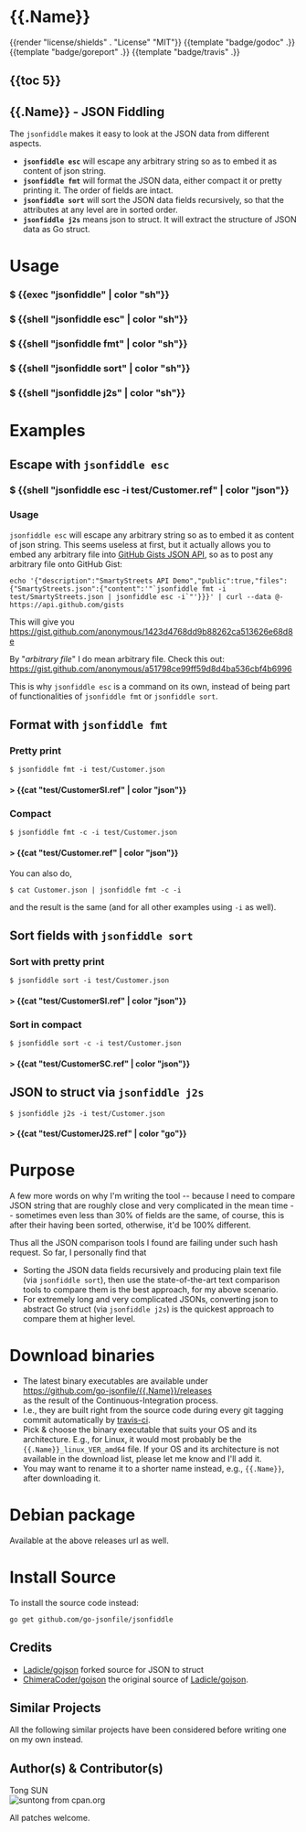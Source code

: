 
# {{.Name}}

{{render "license/shields" . "License" "MIT"}}
{{template "badge/godoc" .}}
{{template "badge/goreport" .}}
{{template "badge/travis" .}}

## {{toc 5}}

## {{.Name}} - JSON Fiddling

The `jsonfiddle` makes it easy to look at the JSON data from different aspects. 

- **`jsonfiddle esc`** will escape any arbitrary string so as to embed it as content of json string.
- **`jsonfiddle fmt`** will format the JSON data, either compact it or pretty printing it. The order of fields are intact. 
- **`jsonfiddle sort`** will sort the JSON data fields recursively, so that the attributes at any level are in sorted order.
- **`jsonfiddle j2s`** means json to struct. It will extract the structure of JSON data as Go struct.

# Usage

### $ {{exec "jsonfiddle" | color "sh"}}

### $ {{shell "jsonfiddle esc" | color "sh"}}

### $ {{shell "jsonfiddle fmt" | color "sh"}}

### $ {{shell "jsonfiddle sort" | color "sh"}}

### $ {{shell "jsonfiddle j2s" | color "sh"}}

# Examples

## Escape with `jsonfiddle esc`

### $ {{shell "jsonfiddle esc -i test/Customer.ref" | color "json"}}

### Usage

`jsonfiddle esc` will escape any arbitrary string so as to embed it as content of json string. This seems useless at first, but it actually allows you to embed any arbitrary file into [GitHub Gists JSON API](https://developer.github.com/v3/gists/), so as to post any arbitrary file onto GitHub Gist:


    echo '{"description":"SmartyStreets API Demo","public":true,"files":{"SmartyStreets.json":{"content":'"`jsonfiddle fmt -i test/SmartyStreets.json | jsonfiddle esc -i`"'}}}' | curl --data @- https://api.github.com/gists

This will give you
https://gist.github.com/anonymous/1423d4768dd9b88262ca513626e68d8e


By "_arbitrary file_" I do mean arbitrary file. Check this out:
https://gist.github.com/anonymous/a51798ce99ff59d8d4ba536cbf4b6996

This is why `jsonfiddle esc` is a command on its own, instead of being part of functionalities of `jsonfiddle fmt` or `jsonfiddle sort`.

## Format with `jsonfiddle fmt`

### Pretty print

	$ jsonfiddle fmt -i test/Customer.json

#### > {{cat "test/CustomerSI.ref" | color "json"}}

### Compact

	$ jsonfiddle fmt -c -i test/Customer.json

#### > {{cat "test/Customer.ref" | color "json"}}

You can also do,

	$ cat Customer.json | jsonfiddle fmt -c -i

and the result is the same (and for all other examples using `-i` as well). 

## Sort fields with `jsonfiddle sort`

### Sort with pretty print

	$ jsonfiddle sort -i test/Customer.json

#### > {{cat "test/CustomerSI.ref" | color "json"}}

### Sort in compact

	$ jsonfiddle sort -c -i test/Customer.json

#### > {{cat "test/CustomerSC.ref" | color "json"}}

## JSON to struct via `jsonfiddle j2s`

	$ jsonfiddle j2s -i test/Customer.json

#### > {{cat "test/CustomerJ2S.ref" | color "go"}}


# Purpose

A few more words on why I'm writing the tool -- because I need to compare JSON string that are roughly close and very complicated in the mean time -- sometimes even less than 30% of fields are the same, of course, this is after their having been sorted, otherwise, it'd be 100% different.

Thus all the JSON comparison tools I found are failing under such hash request. So far, I personally find that

- Sorting the JSON data fields recursively and producing plain text file (via `jsonfiddle sort`), then use the state-of-the-art text comparison tools to compare them is the best approach, for my above scenario.
- For extremely long and very complicated JSONs, converting json to abstract Go struct (via `jsonfiddle j2s`) is the quickest approach to compare them at higher level.

# Download binaries

- The latest binary executables are available under  
https://github.com/go-jsonfile/{{.Name}}/releases  
as the result of the Continuous-Integration process.
- I.e., they are built right from the source code during every git tagging commit automatically by [travis-ci](https://travis-ci.org/).
- Pick & choose the binary executable that suits your OS and its architecture. E.g., for Linux, it would most probably be the `{{.Name}}_linux_VER_amd64` file. If your OS and its architecture is not available in the download list, please let me know and I'll add it.
- You may want to rename it to a shorter name instead, e.g., `{{.Name}}`, after downloading it. 


# Debian package

Available at the above releases url as well.

# Install Source

To install the source code instead:

```
go get github.com/go-jsonfile/jsonfiddle
```


## Credits

- [Ladicle/gojson](https://github.com/Ladicle/gojson) forked source for JSON to struct
- [ChimeraCoder/gojson](https://github.com/ChimeraCoder/gojson) the original source of [Ladicle/gojson](https://github.com/Ladicle/gojson).

## Similar Projects

All the following similar projects have been considered before writing one on my own instead.

## Author(s) & Contributor(s)

Tong SUN  
![suntong from cpan.org](https://img.shields.io/badge/suntong-%40cpan.org-lightgrey.svg "suntong from cpan.org")

All patches welcome. 
